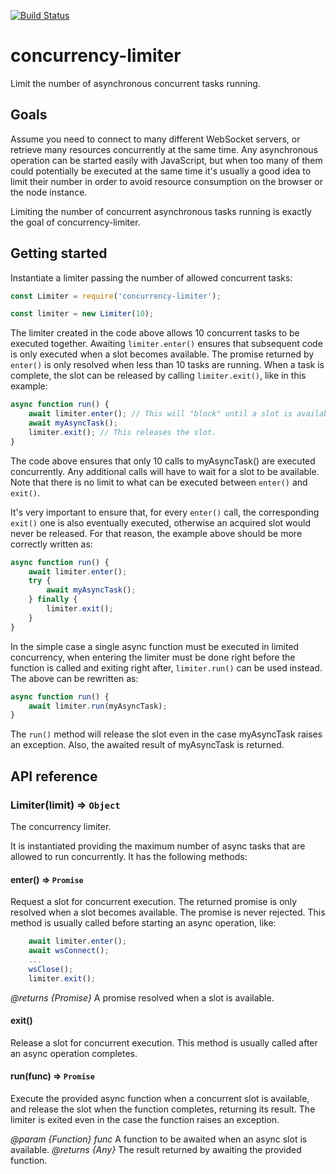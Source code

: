 [![Build Status](https://travis-ci.org/frankban/concurrency-limiter.svg?branch=master)](https://travis-ci.org/frankban/concurrency-limiter)

# concurrency-limiter

Limit the number of asynchronous concurrent tasks running.

## Goals

Assume you need to connect to many different WebSocket servers, or retrieve
many resources concurrently at the same time. Any asynchronous operation can be
started easily with JavaScript, but when too many of them could potentially be
executed at the same time it's usually a good idea to limit their number in
order to avoid resource consumption on the browser or the node instance.

Limiting the number of concurrent asynchronous tasks running is exactly the
goal of concurrency-limiter.

## Getting started

Instantiate a limiter passing the number of allowed concurrent tasks:
```javascript
const Limiter = require('concurrency-limiter');

const limiter = new Limiter(10);
```
The limiter created in the code above allows 10 concurrent tasks to be executed
together. Awaiting `limiter.enter()` ensures that subsequent code is only
executed when a slot becomes available. The promise returned by `enter()` is
only resolved when less than 10 tasks are running. When a task is complete,
the slot can be released by calling `limiter.exit()`, like in this example:
```javascript
async function run() {
    await limiter.enter(); // This will "block" until a slot is available.
    await myAsyncTask();
    limiter.exit(); // This releases the slot.
}
```
The code above ensures that only 10 calls to myAsyncTask() are executed
concurrently. Any additional calls will have to wait for a slot to be
available. Note that there is no limit to what can be executed between
`enter()` and `exit()`.

It's very important to ensure that, for every `enter()` call, the corresponding
`exit()` one is also eventually executed, otherwise an acquired slot would
never be released. For that reason, the example above should be more correctly
written as:
```javascript
async function run() {
    await limiter.enter();
    try {
        await myAsyncTask();
    } finally {
        limiter.exit();
    }
}
```
In the simple case a single async function must be executed in limited
concurrency, when entering the limiter must be done right before the function
is called and exiting right after, `limiter.run()` can be used instead.
The above can be rewritten as:
```javascript
async function run() {
    await limiter.run(myAsyncTask);
}
```
The `run()` method will release the slot even in the case myAsyncTask raises an
exception. Also, the awaited result of myAsyncTask is returned.

## API reference

### Limiter(limit) ⇒ `Object`

The concurrency limiter.

It is instantiated providing the maximum number of async tasks that are allowed
to run concurrently.
It has the following methods:

#### enter() ⇒ `Promise`

Request a slot for concurrent execution. The returned promise is only resolved
when a slot becomes available. The promise is never rejected.
This method is usually called before starting an async operation, like:
```javascript
    await limiter.enter();
    await wsConnect();
    ...
    wsClose();
    limiter.exit();
```

*@returns {Promise}* A promise resolved when a slot is available.

#### exit()

Release a slot for concurrent execution. This method is usually called after an
async operation completes.

#### run(func) ⇒ `Promise`

Execute the provided async function when a concurrent slot is available, and
release the slot when the function completes, returning its result.
The limiter is exited even in the case the function raises an exception.

*@param {Function} func* A function to be awaited when an async slot is
    available.
*@returns {Any}* The result returned by awaiting the provided function.
